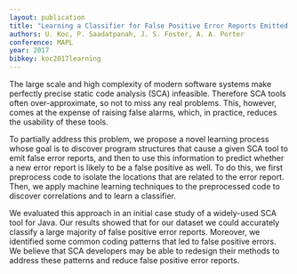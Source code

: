 ```yaml
---
layout: publication
title: "Learning a Classifier for False Positive Error Reports Emitted by Static Code Analysis Tools"
authors: U. Koc, P. Saadatpanah, J. S. Foster, A. A. Porter
conference: MAPL
year: 2017
bibkey: koc2017learning
---
```

The large scale and high complexity of modern software systems
make perfectly precise static code analysis (SCA) infeasible. Therefore SCA tools often over-approximate, so not to miss any real
problems. This, however, comes at the expense of raising false
alarms, which, in practice, reduces the usability of these tools.

To partially address this problem, we propose a novel learning
process whose goal is to discover program structures that cause
a given SCA tool to emit false error reports, and then to use this
information to predict whether a new error report is likely to be a
false positive as well. To do this, we first preprocess code to isolate
the locations that are related to the error report. Then, we apply
machine learning techniques to the preprocessed code to discover
correlations and to learn a classifier.

We evaluated this approach in an initial case study of a widely-used SCA tool for Java. Our results showed that for our dataset
we could accurately classify a large majority of false positive error
reports. Moreover, we identified some common coding patterns that
led to false positive errors. We believe that SCA developers may be
able to redesign their methods to address these patterns and reduce
false positive error reports.
